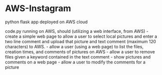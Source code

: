# AWS-Instagram
python flask app deployed on AWS cloud

code.py
running on AWS, should (utilizing a web interface, from AWS) 
    - create a simple web page to allow a user to select local pictures and enter a two line comment and upload that picture and text           comment (maximum 120 characters) to AWS.
    - allow a user (using a web page) to list the files, creation times, and comments of pictures on AWS
    - allow a user to remove files given a keyword contained in the text comment
    - show pictures and comments on a web page
    - allow a user to modify the comments for a picture
